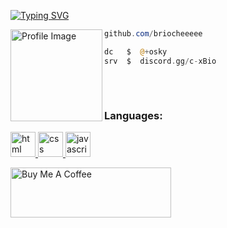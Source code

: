 <a href="https://c-x.bio"><img src="https://readme-typing-svg.demolab.com?font=Silkscreen&pause=1000&color=FFFFFF&width=435&lines=C-X.bio+Service" alt="Typing SVG" /></a>

<img align="left" src="https://files.catbox.moe/yaz47h.png" width="147" alt="Profile Image" /> 



```powershell
github.com/briocheeeee
```
```php
dc   $  @+osky
srv  $  discord.gg/c-xBio
```
## 
&zwnj;


<h3 align="left">Languages:</h3>
<p align="left">
<a href="https://developer.mozilla.org/fr/docs/Learn/HTML" target="_blank" rel="noreferrer"> <img src="https://cdn-icons-png.flaticon.com/512/732/732212.png" alt="html" width="40" height="40"/> </a>
<a href="https://developer.mozilla.org/fr/docs/Web/CSS" target="_blank" rel="noreferrer"> <img src="https://static-00.iconduck.com/assets.00/css-3-icon-1755x2048-oq1al28k.png" alt="css" width="40" height="40"/> </a>
<a href="https://developer.mozilla.org/fr/docs/Learn/Getting_started_with_the_web/JavaScript_basics" target="_blank" rel="noreferrer"> <img src="https://www.javascripttutoring.com/images/jslogo.png" alt="javascript" width="40" height="40"/> </a>
</p>

<a href="https://buymeacoffee.com/briocheeeee" target="_blank"><img src="https://cdn.buymeacoffee.com/buttons/v2/default-yellow.png" alt="Buy Me A Coffee" style="height: 80px !important;width: 257px !important;" ></a>
